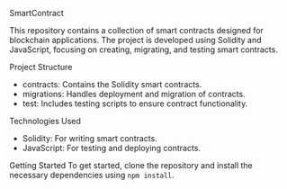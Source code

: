 
SmartContract

This repository contains a collection of smart contracts designed for blockchain applications. The project is developed using Solidity and JavaScript, focusing on creating, migrating, and testing smart contracts.

Project Structure
- contracts: Contains the Solidity smart contracts.
- migrations: Handles deployment and migration of contracts.
- test: Includes testing scripts to ensure contract functionality.

Technologies Used
- Solidity: For writing smart contracts.
- JavaScript: For testing and deploying contracts.

Getting Started
To get started, clone the repository and install the necessary dependencies using `npm install`.

